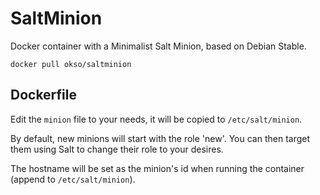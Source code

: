 SaltMinion
==========

Docker container with a Minimalist Salt Minion, based on Debian Stable.

`docker pull okso/saltminion`


Dockerfile
---

Edit the `minion` file to your needs, it will be copied to `/etc/salt/minion`.

By default, new minions will start with the role 'new'. You can then target them using Salt to change their role to your desires.

The hostname will be set as the minion's id when running the container (append to `/etc/salt/minion`).

